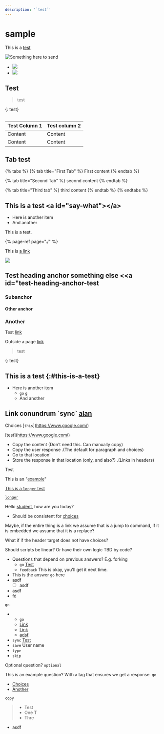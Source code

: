 ```yaml
---
description: '`test`'
---
```


# sample

This is a [test](same-headings-test.md#subheading-1)

![Something here to send](.gitbook/assets/just+yiya+logo+-+small-done%20%281%29%20%281%29%20%282%29%20%282%29%20%282%29%20%282%29.png)

* ![](.gitbook/assets/just+yiya+logo+-+small-done%20%281%29%20%281%29%20%282%29%20%282%29%20%282%29%20%282%29.png) 
* ![](.gitbook/assets/wraparound-team-facilitator-badge-1-.png) 

## Test <a id="what-is-it-now"></a>

> test

{: test}

```text

```

| Test Column 1 | Test column 2 |
| :--- | :--- |
| Content | Content |
| Content | Content |

## Tab test <a id="say-what"></a>

{% tabs %}
{% tab title="First Tab" %}
First content
{% endtab %}

{% tab title="Second Tab" %}
second content
{% endtab %}

{% tab title="Third tab" %}
third content
{% endtab %}
{% endtabs %}

## This is a test &lt;a id="say-what"&gt;&lt;/a&gt; <a id="say-what"></a>

* Here is another item
* And another

This is a test.

{% page-ref page="./" %}

This is [a link](./#say-what)

![](.gitbook/assets/just+yiya+logo+-+small-done%20%281%29%20%281%29%20%282%29%20%282%29%20%282%29%20%282%29.png)

## Test heading anchor something else &lt;&lt;a id="test-heading-anchor-test

### Subanchor

#### Other anchor

### Another

Test [link](course-styles/course-implicit.md#module-1-on-may-10)

Outside a page [link](this-is-a-sample/#quiz-question-2-test-code)

> test

{: test}

## This is a test {:\#this-is-a-test}

* Here is another item
  * `go`  [`g`](this-is-a-sample/#question-with-correct-typed-response)
  * And another

## Link conundrum \`sync\` [alan](this-is-a-sample/#quiz-question-3)



Choices \[`this`\]\(https://www.google.com\) 

\[test\]\(https://www.google.com\) 

* Copy the content  \(Don't need this. Can manually copy\)
* Copy the user response .\(The default for paragraph and choices\) 
* Go to that location'
* Store the response in that location \(only, and also?\) .\(Links in headers\) 

Test

This is an "[example](test-group/a-group.md#header)"



[This is a `longer` test](test-group/a-group.md#header)

[`longer`](this-is-a-sample/#free-response-question)



Hello [student](test-group/a-group.md#header), how are you today?

* Should be consistent for [choices](test-group/a-group.md#header)

Maybe, if the entire thing is a link we assume that is a jump to command, if it is embedded we assume that it is a replace?

What if if the header target does not have choices?





Should scripts be linear? Or have their own logic TBD by code?

* Questions that depend on previous answers? E.g. forking
  * `go` [Test](test-group/a-group.md)
  * `feedback` This is okay, you'll get it next time.
* This is the answer `go` here
* asdf
  * [ ] asdf
* asdf
* fd

`go`

* * `go`
  * [Link](test-group/a-group.md#header)
  * [Link](this-is-a-sample/this-is-a-sable.md)
  * [adsf](this-is-a-sample/this-is-a-sable.md#question-with-correct-typed-response) 
* `sync` [Test](test-group/a-group.md#header)
* `save` User name
* `type`
* `skip`

Optional question? `optional`

This is an example question? With a tag that ensures we get a response. `go`

* [Choices](this-is-a-sample/#quiz-question-1)
* [Another](test-group/a-group.md#header)

`copy`

> * Test
> * One T
> * Thre

* asdf





